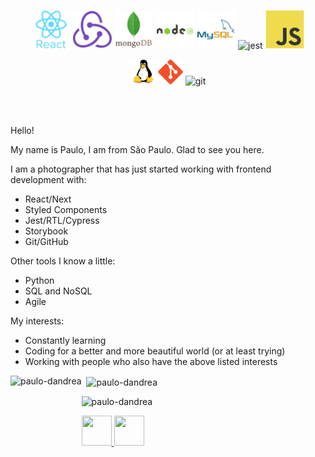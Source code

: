 <p align="center">
   <img src="https://raw.githubusercontent.com/devicons/devicon/master/icons/react/react-original-wordmark.svg" alt="react" width="62" height="62"/> 
   <img src="https://raw.githubusercontent.com/devicons/devicon/master/icons/redux/redux-original.svg" alt="redux" width="62" height="62"/> 
   <img src="https://raw.githubusercontent.com/devicons/devicon/master/icons/mongodb/mongodb-original-wordmark.svg" alt="mongodb" width="62" height="62"/> 
   <img src="https://raw.githubusercontent.com/devicons/devicon/master/icons/nodejs/nodejs-original-wordmark.svg" alt="nodejs" width="62" height="62"/> 
  
   <img src="https://raw.githubusercontent.com/devicons/devicon/master/icons/mysql/mysql-original-wordmark.svg" alt="mysql" width="62" height="62"/> 
    <img src="https://www.learnstorybook.com/intro-to-storybook/logo-jest.png" alt="jest" width="62" height="62" />
    <img src="https://raw.githubusercontent.com/devicons/devicon/master/icons/javascript/javascript-original.svg" alt="javascript" width="62" height="62"/> 
</p>
<p align="center">
  <img src="https://raw.githubusercontent.com/devicons/devicon/master/icons/linux/linux-original.svg" alt="linux" width="40" height="40" />
  <img src="https://raw.githubusercontent.com/devicons/devicon/master/icons/git/git-original.svg" alt="git" width="40" height="40"/>
  <img src="https://upload.wikimedia.org/wikipedia/commons/thumb/4/4c/Typescript_logo_2020.svg/512px-Typescript_logo_2020.svg.png" alt="git" width="40" height="40"/>
</p>




<br />
<br />

Hello! 

My name is Paulo, I am from São Paulo. Glad to see you here.

I am a photographer that has just started working with frontend development with:
- React/Next
- Styled Components
- Jest/RTL/Cypress
- Storybook
- Git/GitHub


Other tools I know a little:
- Python
- SQL and NoSQL
- Agile




My interests:
- Constantly learning
- Coding for a better and more beautiful world (or at least trying)
- Working with people who also have the above listed interests




<p>
    <img align="left" src="https://github-readme-stats.vercel.app/api/top-langs/?username=paulo-dandrea&layout=compact&theme=graywhite&title_color=268bd2" alt="paulo-dandrea" height="180px" />
</p>
<p>&nbsp;
    <img align="center" src="https://github-readme-stats.vercel.app/api?username=paulo-dandrea&count_private=true&show_icons=true&theme=graywhite&icon_color=268bd2&title_color=268bd2" alt="paulo-dandrea"  height="180px"/>
</p>

<p align="left"> <img src="https://komarev.com/ghpvc/?username=paulo-dandrea" alt="paulo-dandrea" /> </p>


<a href="https://www.instagram.com/fotopaulodandrea/" target="_blank">
  <img src="https://cdn.icon-icons.com/icons2/1211/PNG/512/1491579602-yumminkysocialmedia36_83067.png" width="48px" height="48px">
</a> 
<a href="https://www.linkedin.com/in/paulo-dandrea/" target="_blank">
  <img src="https://i.ibb.co/Kx2GSrT/linkedin.png" width="48px" height="48px">
</a>



